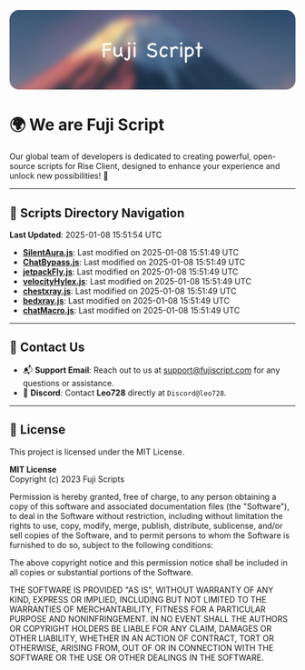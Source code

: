 ![Banner](.github/b.webp)

# 🌍 **We are Fuji Script**

Our global team of developers is dedicated to creating powerful, open-source scripts for Rise Client, designed to enhance your experience and unlock new possibilities! 🌟

---
<!-- SCRIPTS_NAVIGATION_START -->
## 📂 **Scripts Directory Navigation**

**Last Updated**: 2025-01-08 15:51:54 UTC

- **[SilentAura.js](scripts/SilentAura.js)**: Last modified on 2025-01-08 15:51:49 UTC
- **[ChatBypass.js](scripts/ChatBypass.js)**: Last modified on 2025-01-08 15:51:49 UTC
- **[jetpackFly.js](scripts/jetpackFly.js)**: Last modified on 2025-01-08 15:51:49 UTC
- **[velocityHylex.js](scripts/velocityHylex.js)**: Last modified on 2025-01-08 15:51:49 UTC
- **[chestxray.js](scripts/chestxray.js)**: Last modified on 2025-01-08 15:51:49 UTC
- **[bedxray.js](scripts/bedxray.js)**: Last modified on 2025-01-08 15:51:49 UTC
- **[chatMacro.js](scripts/chatMacro.js)**: Last modified on 2025-01-08 15:51:49 UTC

<!-- SCRIPTS_NAVIGATION_END -->

---

## 💬 **Contact Us**  
- 📬 **Support Email**: Reach out to us at [support@fujiscript.com](mailto:support@fujiscript.com) for any questions or assistance.  
- 💬 **Discord**: Contact **Leo728** directly at `Discord@leo728`.

---

## 📜 **License**

This project is licensed under the MIT License.  

**MIT License**  
Copyright (c) 2023 Fuji Scripts  

Permission is hereby granted, free of charge, to any person obtaining a copy of this software and associated documentation files (the "Software"), to deal in the Software without restriction, including without limitation the rights to use, copy, modify, merge, publish, distribute, sublicense, and/or sell copies of the Software, and to permit persons to whom the Software is furnished to do so, subject to the following conditions:  

The above copyright notice and this permission notice shall be included in all copies or substantial portions of the Software.  

THE SOFTWARE IS PROVIDED "AS IS", WITHOUT WARRANTY OF ANY KIND, EXPRESS OR IMPLIED, INCLUDING BUT NOT LIMITED TO THE WARRANTIES OF MERCHANTABILITY, FITNESS FOR A PARTICULAR PURPOSE AND NONINFRINGEMENT. IN NO EVENT SHALL THE AUTHORS OR COPYRIGHT HOLDERS BE LIABLE FOR ANY CLAIM, DAMAGES OR OTHER LIABILITY, WHETHER IN AN ACTION OF CONTRACT, TORT OR OTHERWISE, ARISING FROM, OUT OF OR IN CONNECTION WITH THE SOFTWARE OR THE USE OR OTHER DEALINGS IN THE SOFTWARE.  
